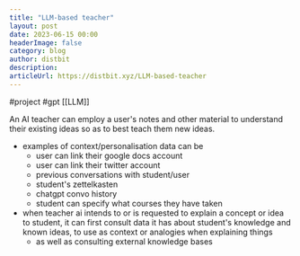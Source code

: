 ```yaml
---
title: "LLM-based teacher"
layout: post
date: 2023-06-15 00:00
headerImage: false
category: blog
author: distbit
description:
articleUrl: https://distbit.xyz/LLM-based-teacher
---
```


#project #gpt
[[LLM]]

An AI teacher can employ a user's notes and other material to understand their existing ideas so as to best teach them new ideas.
- examples of context/personalisation data can be
	- user can link their google docs account
	- user can link their twitter account
	- previous conversations with student/user
	- student's zettelkasten
	- chatgpt convo history
	- student can specify what courses they have taken
- when teacher ai intends to or is requested to explain a concept or idea to student, it can first consult data it has about student's knowledge and known ideas, to use as context or analogies when explaining things
	- as well as consulting external knowledge bases